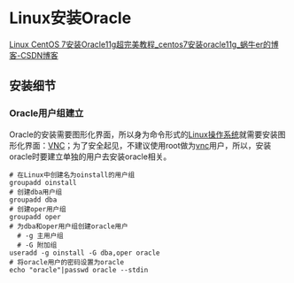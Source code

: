 # Linux安装Oracle
[Linux CentOS 7安装Oracle11g超完美教程_centos7安装oracle11g_蜗牛er的博客-CSDN博客](https://blog.csdn.net/qq_37768368/article/details/121384247)
## 安装细节
### Oracle用户组建立
Oracle的安装需要图形化界面，所以身为命令形式的[Linux操作系统](https://baike.baidu.com/item/Linux)就需要安装图形化界面：[VNC](https://baike.baidu.com/item/VNC/2906305?fr=aladdin)；为了安全起见，不建议使用root做为[vnc](https://so.csdn.net/so/search?q=vnc&spm=1001.2101.3001.7020)用户，所以，安装oracle时要建立单独的用户去安装oracle相关。
```Linux
# 在Linux中创建名为oinstall的用户组
groupadd oinstall
# 创建dba用户组
groupadd dba
# 创建oper用户组
groupadd oper
# 为dba和oper用户组创建oracle用户
  # -g 主用户组
  # -G 附加组
useradd -g oinstall -G dba,oper oracle
# 将oracle用户的密码设置为oracle
echo "oracle"|passwd oracle --stdin
```
